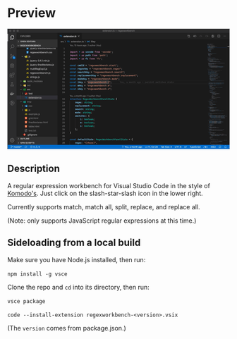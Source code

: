 # Preview

![demo](regexworkbench.gif)

## Description

A regular expression workbench for Visual Studio Code in the style of [Komodo's](https://www.activestate.com/products/komodo-ide/).  Just click on the slash-star-slash icon in the lower right.

Currently supports match, match all, split, replace, and replace all.

(Note: only supports JavaScript regular expressions at this time.)

## Sideloading from a local build

Make sure you have Node.js installed, then run:

`npm install -g vsce`

Clone the repo and `cd` into its directory, then run:

`vsce package`

`code --install-extension regexworkbench-<version>.vsix`

(The `version` comes from package.json.)
